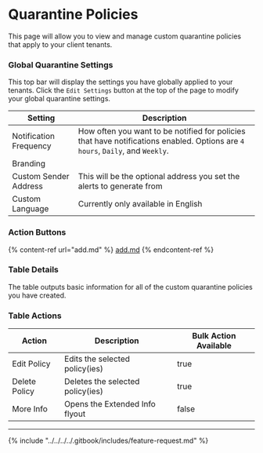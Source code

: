 # Quarantine Policies

This page will allow you to view and manage custom quarantine policies that apply to your client tenants.

### Global Quarantine Settings

This top bar will display the settings you have globally applied to your tenants. Click the `Edit Settings` button at the top of the page to modify your global quarantine settings.

| Setting                | Description                                                                                                                   |
| ---------------------- | ----------------------------------------------------------------------------------------------------------------------------- |
| Notification Frequency | How often you want to be notified for policies that have notifications enabled. Options are `4 hours`, `Daily`, and `Weekly`. |
| Branding               |                                                                                                                               |
| Custom Sender Address  | This will be the optional address you set the alerts to generate from                                                         |
| Custom Language        | Currently only available in English                                                                                           |

### Action Buttons

{% content-ref url="add.md" %}
[add.md](add.md)
{% endcontent-ref %}

### Table Details

The table outputs basic information for all of the custom quarantine policies you have created.

### Table Actions

<table><thead><tr><th>Action</th><th>Description</th><th data-type="checkbox">Bulk Action Available</th></tr></thead><tbody><tr><td>Edit Policy</td><td>Edits the selected policy(ies)</td><td>true</td></tr><tr><td>Delete Policy</td><td>Deletes the selected policy(ies)</td><td>true</td></tr><tr><td>More Info</td><td>Opens the Extended Info flyout</td><td>false</td></tr></tbody></table>

***

{% include "../../../../.gitbook/includes/feature-request.md" %}

